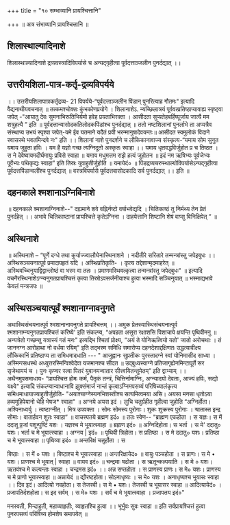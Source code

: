 +++
title = "१० सम्भाव्यानि प्रायश्चित्तानि"

+++
॥ अत्र संभाव्यानि प्रायश्चित्तानि ॥
## शिलास्थाल्यादिनाशे
शिलास्थाल्यादिनाशे द्रव्यवस्त्रादिविपर्यासे च अन्यद्गृहीत्वा पूर्वदत्ताञ्जलीन पुनर्दद्यात् ।।
## उत्तरीयशिला-पात्र-कर्तृ-द्रव्यविपर्यये
।। उत्तरीयशिलापात्रकर्तृद्रव्य- 21 विपर्यये-“पूर्वदत्ताञ्जलीन पिंडान् पुनरित्याह गौतमः" इत्यादि वैद्यनाथीयवचनात् ॥ तत्कमश्चोक्तः कुंभकोणप्रयोगे । शिलानाशेऽ. न्यच्छिलात्रयं पूर्ववत्प्रतिष्ठाप्यावाह्य स्पृष्ट्वा जपेत् -"आयातु देवः सुमनाभिरूतिभिर्यमो हवेह प्रयताभिरक्ता । आसीदता सुप्यतेहबर्हिष्यूर्जाय जात्यै मम शत्रुहत्यै ” इति ॥ पूर्वदत्तान्यासोदकतिलोदकपिंडांश्च पुनर्दद्यात् ॥ ततो नष्टशिलानां पुनर्लाभे ता अप्यत्रैव संस्थाप्य उभयं स्पृश्वा जपेत्-यमे ईव यतमाने यदैतं प्रवी भरन्मानुषादेवयन्तः॥ आसीदत स्वमुलोकं विदाने स्वासस्थे भवतमिन्दवे नः" इति ।। शिलानां नाशे पुनदर्शने च लौकिकानावाज्य संस्कृत्य-“यमाय सोम सुनुत यमाय जुहुता हविः । यम है यज्ञो गच्छ त्यग्निदूतो अस्कृतः स्वाहा ।। यमाय धृतवद्धविर्जुहोत प्र च तिष्ठत । स ने देवेष्वायमदीर्घमायुः प्रविसे स्वाहा ॥ यमाय मधुमत्तम राझे हत्यं जुहोतन ॥ इदं नम ऋषिभ्यः पूर्वजेभ्यः पूर्वेभ्यः पथिकृद्यः स्वाहा” इति तिस्रः युवाहुतीर्जुहोति ॥ यमायेदं० ॥ पिंडद्रव्यचरुस्थाल्योविपर्यासेऽन्यद्गृहीत्वा पूर्वदत्तपिंडान्वलींश्च पुनर्दद्यात् ॥ वस्त्रविपर्यासे पूर्वदत्तवासोदकादि सर्व पुनर्दद्यात् ।। इति ॥
## दहनकाले श्मशानाऽग्निविनाशे
॥ दहनकाले श्मशानाग्निनाशे--" दह्यमाने शवे वह्निर्नष्टो वर्षाभवेद्यदि । चितिकाष्ठं तु निर्मथ्य तेन प्रेतं पुनर्दहेत् ।। अभावे चितिकाष्टानां प्रायश्चित्ते कृतेऽग्निना । दाहयेत्तानि शिष्टानि शेषं वाप्सु विनिक्षिपेत् ” ॥
## अस्थिनाशे
॥ अस्थिनाशे – “पूर्णे दग्धे तथा कुर्याज्ज्वालौघेनास्थिनाशने । नदीतीरे सरितारे तन्मन्त्रांस्तु जपेइबुधः ।। अस्थिसञ्चयनात्पूर्व प्रमादापहृतं यदि । अस्थिप्रतिकृति- । कृत्य तद्देशान्मृदमाहरेत् ॥ अस्थिवच्चिनुयाद्विद्वान्लोष्ठं वा भस्म वा ततः । प्रमाणमस्थिवत्कृत्वा तन्मन्त्रांस्तु जपेद्बुधः" ॥ इत्यादि वचनैरस्थिनाशेऽग्न्यनुगतप्रायश्चित्तं कृत्वा तिस्रोऽवसर्जनीयाश्च हुत्वा भस्मादि सञ्चिनुयात् ॥ भस्माद्यभावे केवलं मन्त्रजपः ॥
## अस्थिसञ्चयात्पूर्वं श्मशानाग्नावनुगते
अथास्थिसंचयनात्पूर्व श्मशानानावनुगते प्रायश्चित्तम् ।। अमुक प्रेतस्यास्थिसंचयनात्पूर्व श्मशानाम्न्यनुगतप्रायश्चित्तं करिष्ये' इति संकल्प्य, “अपहता असुरा रक्षाशसि पिशाचाये क्षयन्ति पृथिवीमनु ॥ अन्यत्रेतो गच्छन्तु यत्रास्यं गतं मनः" इत्यद्भि श्चितां प्रोक्ष्य, “अयं ते योनिऋत्वियो यतो' जातो अरोचथाः । तं जाननग्न आरोहाथा नो वर्धया रयिम्" इति तद्भस्म समिधि समारोप्य दहनदेशाद्दक्षिणतः उद्धत्यावीक्ष्य लौकिकानिं प्रतिष्ठाप्य ता समिधमादधाति --- " आजुह्वानः सुप्रतीकः पुरस्तादग्ने स्वां योनिमासीद साध्या । अस्मिन्त्सधस्थे अध्युत्तरस्मिन्विश्वेदेवा यजमानश्च सीदत ॥ उद्बुध्यस्वाग्ने प्रतिजागृह्येनमिन्टापूर्ते सर सृजेथामयं च । पुनः कृण्वर स्त्वा पितरं युवानमन्वातार सीत्त्वयितन्तुमेतम्” इति द्वाभ्याम् ।। अथैनमुपसमाधाय- “प्रायश्चित्त होमः कर्म, पैतृकं तन्त्रं, चित्तिर्नामाग्निः, अग्न्यादयो देवताः, आज्यं हविः, सद्यो यक्ष्ये" इत्यादि संकल्प्यान्वाधानावि झुक्संमार्ज नान्तं कृत्वाऽग्निमपसव्यं परिषिच्यालंकृत्य समिधमाधायाज्याहुतीर्जुहोति- "अयाश्चाग्नेस्यनभिशस्तीश्च सत्यमित्वमया असि। अयसा मनसा धृतोऽया हव्यमूहिपेयानो धेहि भेषज* स्वाहा" ॥ अग्नये अयस इदं । लुचि चतुर्ग्रहीत गृहीत्वा जुहोति “अग्निर्होता। अश्विनाध्वर्यु । त्वष्टाग्नीत् । मित्र उपवक्ता । सोमः सोमस्य पुरोगाः। शुकः शुक्रस्य पुरोगाः । श्रातास्त इन्द्र सोमाः। वातार्हवन शुतः स्वाहा” ॥ वाचस्पतये ब्रह्मण इदं० ॥ ततः स्वेण-- "ब्राह्मण एकहोता । स यज्ञः। स में ददातु प्र॒जां पशून्पुष्टिं यशः । यज्ञश्च मे भूयात्स्वाहा ॥ ब्रह्मण इदं० ॥ अग्निदिहोता। स भर्ता । स मे' ददातु० यशः। भर्ता च मे भूयात्स्वाहा । अग्नय | इदं० ॥ पृथिवी त्रिहोता। स प्रतिष्ठा । स मे ददातु० यशः। प्रतिष्ठा च मे भूयात्स्वाहा ॥ पृथिव्या इदं० ॥ अन्तरिक्षं चतुर्होता । स

विष्ठाः । स में ० यशः । विष्टाश्च मे भूयात्स्वाहा ॥ अन्तरिक्षायेद० ॥ वायुः पञ्चहोता । स प्राणः। स मे • यशः। प्राणश्च मे भूयात् | स्वाहा ॥ वायव इदं० ॥ चन्द्रमाः षढोता । स ऋतून्कल्पयाति । स मे ० यशः। ऋतव॑श्च मे कल्पन्ताः स्वाहा । चन्द्रमस इदं० ।। अन्न सप्तहोता । स प्राणस्य प्राणः। स मे० यशः। प्राणस्य च मे प्राणो भूयात्स्वाहा ॥ अन्नायेदं ॥ द्यौरष्टहोता। सोऽनाधृष्यः । स मे० यशः । अनाधृष्यश्च भूयासः स्वाहा ।। दिव इदं। आदित्यो नवहोता। स तेजस्वी। स मे • यशः। तेजस्वी च भूयासर स्वाहा ॥ आदित्यायेदं० । प्रजापतिर्दशहोता। स इद सर्वम् । स मे० यशः । सर्वं च मे भूयात्स्वाहा । प्रजापतय इदं०"

मनस्वती, मिन्दाहुती, महाव्याहृतीः, व्याहृतश्चि हुत्वा ।। भूर्भुवः सुवः स्वाहा ॥ इति सर्वप्रायश्चित्तं हुत्वा पुनरपसव्यं परिषिच्य होमशेष समापयेत् ॥
